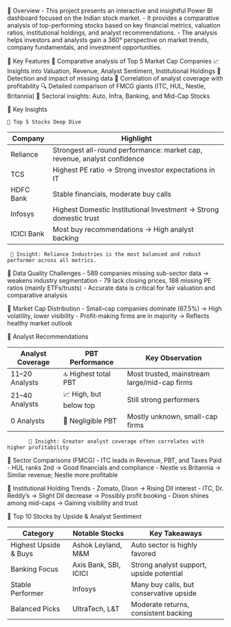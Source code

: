 📁 Overview
      - This project presents an interactive and insightful Power BI dashboard focused on the Indian stock market.
      - It provides a comparative analysis of top-performing stocks based on key financial metrics, valuation ratios, institutional holdings, and analyst recommendations.
      - The analysis helps investors and analysts gain a 360° perspective on market trends, company fundamentals, and investment opportunities.

📌 Key Features
     🏢 Comparative analysis of Top 5 Market Cap Companies
     📈 Insights into Valuation, Revenue, Analyst Sentiment, Institutional Holdings
    🧹 Detection and impact of missing data
    🧠 Correlation of analyst coverage with profitability
    🔍 Detailed comparison of FMCG giants (ITC, HUL, Nestle, Britannia)
    🏦 Sectoral insights: Auto, Infra, Banking, and Mid-Cap Stocks

🧠 Key Insights
   
    🔹 Top 5 Stocks Deep Dive
| Company    | Highlight                                                                |
| ---------- | ------------------------------------------------------------------------ |
| Reliance   | Strongest all-round performance: market cap, revenue, analyst confidence |
| TCS        | Highest PE ratio → Strong investor expectations in IT                    |
| HDFC Bank  | Stable financials, moderate buy calls                                    |
| Infosys    | Highest Domestic Institutional Investment → Strong domestic trust        |
| ICICI Bank | Most buy recommendations → High analyst backing                          |
     📌 Insight: Reliance Industries is the most balanced and robust performer across all metrics.

  🔹 Data Quality Challenges
      - 589 companies missing sub-sector data → weakens industry segmentation
      - 79 lack closing prices, 188 missing PE ratios (mainly ETFs/trusts)
      - Accurate data is critical for fair valuation and comparative analysis

   
 🔹 Market Cap Distribution
     - Small-cap companies dominate (67.5%) → High volatility, lower visibility
     - Profit-making firms are in majority → Reflects healthy market outlook   
 
 🔹 Analyst Recommendations
     
  | Analyst Coverage | PBT Performance        | Key Observation                              |
  | ---------------- | ---------------------- | -------------------------------------------- |
  | 11–20 Analysts   | 🔝 Highest total PBT   | Most trusted, mainstream large/mid-cap firms |
  | 21–40 Analysts   | 📈 High, but below top | Still strong performers                      |
  | 0 Analysts       | 🔻 Negligible PBT      | Mostly unknown, small-cap firms              |
           📌 Insight: Greater analyst coverage often correlates with higher profitability
      
🔹 Sector Comparisons (FMCG)
    - ITC leads in Revenue, PBT, and Taxes Paid
    - HUL ranks 2nd → Good financials and compliance
    - Nestle vs Britannia → Similar revenue; Nestle more profitable

🔹 Institutional Holding Trends
    - Zomato, Dixon → Rising DII interest
    - ITC, Dr. Reddy’s → Slight DII decrease → Possibly profit booking
    - Dixon shines among mid-caps → Gaining visibility and trust   
    
🔹 Top 10 Stocks by Upside & Analyst Sentiment

   | Category              | Notable Stocks          | Key Takeaways                            |
   | --------------------- | ----------------------- | ---------------------------------------- |
   | Highest Upside & Buys | Ashok Leyland, M\&M     | Auto sector is highly favored            |
   | Banking Focus         | Axis Bank, SBI, ICICI   | Strong analyst support, upside potential |
   | Stable Performer      | Infosys                 | Many buy calls, but conservative upside  |
   | Balanced Picks        | UltraTech, L&T          | Moderate returns, consistent backing     |










